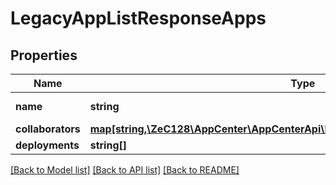 # LegacyAppListResponseApps

## Properties
Name | Type | Description | Notes
------------ | ------------- | ------------- | -------------
**name** | **string** | The app name. | [optional] 
**collaborators** | [**map[string,\ZeC128\AppCenter\AppCenterApi\LegacyAppListResponseCollaborators]**](LegacyAppListResponseCollaborators.md) |  | [optional] 
**deployments** | **string[]** |  | [optional] 

[[Back to Model list]](../README.md#documentation-for-models) [[Back to API list]](../README.md#documentation-for-api-endpoints) [[Back to README]](../README.md)


